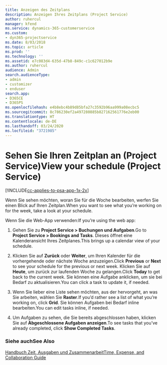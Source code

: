 ```yaml
---
title: Anzeigen des Zeitplans
description: Anzeigen Ihres Zeitplans (Project Service)
author: ruhercul
manager: kfend
ms.service: dynamics-365-customerservice
ms.custom:
- dyn365-projectservice
ms.date: 8/03/2018
ms.topic: article
ms.prod: ''
ms.technology: ''
ms.assetid: e7c083d4-635d-47b8-849c-c1c627012b9e
ms.author: ruhercul
audience: Admin
search.audienceType:
- admin
- customizer
- enduser
search.app:
- D365CE
- D365PS
ms.openlocfilehash: e4b8ebc4b89d85bfa27c3592b96aa999a08ecbc5
ms.sourcegitcommit: 8c786230ef2a497280885b827162561776e2eb00
ms.translationtype: HT
ms.contentlocale: de-DE
ms.lasthandoff: 03/24/2020
ms.locfileid: "3721985"
---
```

# <a name="view-your-schedule-project-service"></a><span data-ttu-id="db0dd-103">Sehen Sie Ihren Zeitplan an (Project Service)</span><span class="sxs-lookup"><span data-stu-id="db0dd-103">View your schedule (Project Service)</span></span>

[!INCLUDE[cc-applies-to-psa-app-1x-2x](../includes/cc-applies-to-psa-app-1x-2x.md)]

<span data-ttu-id="db0dd-104">Wenn Sie sehen möchten, woran Sie für die Woche bearbeiten, werfen Sie einen Blick auf Ihren Zeitplan.</span><span class="sxs-lookup"><span data-stu-id="db0dd-104">When you want to see what you’re working on for the week, take a look at your schedule.</span></span>  
  
 <span data-ttu-id="db0dd-105">Wenn Sie die Web-App verwenden:</span><span class="sxs-lookup"><span data-stu-id="db0dd-105">If you’re using the web app:</span></span>  
  
1.  <span data-ttu-id="db0dd-106">Gehen Sie zu **Project Service > Buchungen und Aufgaben**.</span><span class="sxs-lookup"><span data-stu-id="db0dd-106">Go to **Project Service > Bookings and Tasks**.</span></span> <span data-ttu-id="db0dd-107">Dieses öffnet eine Kalenderansicht Ihres Zeitplanes.</span><span class="sxs-lookup"><span data-stu-id="db0dd-107">This brings up a calendar view of your schedule.</span></span>  
  
2.  <span data-ttu-id="db0dd-108">Klicken Sie auf **Zurück** oder **Weiter**, um Ihren Kalender für die vorhergehende oder nächste Woche anzuzeigen.</span><span class="sxs-lookup"><span data-stu-id="db0dd-108">Click **Previous** or **Next** to see your schedule for the previous or next week.</span></span> <span data-ttu-id="db0dd-109">Klicken Sie auf **Heute**, um zurück zur laufenden Woche zu gelangen.</span><span class="sxs-lookup"><span data-stu-id="db0dd-109">Click **Today** to get back to the current week.</span></span> <span data-ttu-id="db0dd-110">Sie können eine Aufgabe anklicken, um sie bei Bedarf zu aktualisieren.</span><span class="sxs-lookup"><span data-stu-id="db0dd-110">You can click a task to update it, if needed.</span></span>  
  
3.  <span data-ttu-id="db0dd-111">Wenn Sie lieber eine Liste sehen möchten, aus der hervorgeht, an was Sie arbeiten, wählen Sie **Raster**.</span><span class="sxs-lookup"><span data-stu-id="db0dd-111">If you’d rather see a list of what you’re working on, click **Grid**.</span></span> <span data-ttu-id="db0dd-112">Sie können Aufgaben bei Bedarf inline bearbeiten.</span><span class="sxs-lookup"><span data-stu-id="db0dd-112">You can edit tasks inline, if needed.</span></span>  
  
4.  <span data-ttu-id="db0dd-113">Um Aufgaben zu sehen, die Sie bereits abgeschlossen haben, klicken Sie auf **Abgeschlossene Aufgaben anzeigen**.</span><span class="sxs-lookup"><span data-stu-id="db0dd-113">To see tasks that you’ve already completed, click **Show Completed Tasks**.</span></span>  
  
### <a name="see-also"></a><span data-ttu-id="db0dd-114">Siehe auch</span><span class="sxs-lookup"><span data-stu-id="db0dd-114">See Also</span></span>  
 [<span data-ttu-id="db0dd-115">Handbuch Zeit, Ausgaben und Zusammenarbeit</span><span class="sxs-lookup"><span data-stu-id="db0dd-115">Time, Expense, and Collaboration Guide</span></span>](../project-service/time-expense-collaboration-guide.md)
